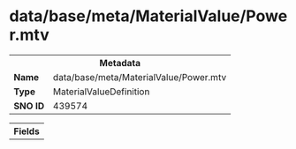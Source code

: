 <h1>data/base/meta/MaterialValue/Power.mtv</h1><table><tr><th colspan="100%">Metadata</th></tr><tr><td><b>Name</b></td><td>data/base/meta/MaterialValue/Power.mtv</td></tr><tr><td><b>Type</b></td><td>MaterialValueDefinition</td></tr><tr><td><b>SNO ID</b></td><td>439574</td></tr></table>

<table><tr><th colspan="100%">Fields</th></tr></table>

